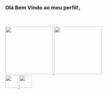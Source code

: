    <h3>Olá Bem Vindo ao meu perfil!<a href="https://github.com/JuanPinheiroFIAP"</a>.</h3>
   <br>
   <br>
   <div>
        <a href="https://github.com/JuanPinheiroFIAP">
        <img height="150em" src="https://github-readme-stats.vercel.app/api/top-langs/?username=JuanPinheiroFIAP&layout=compact&langs_count=7&theme=codeSTACKr"/>
        <img height="150em" src="https://github-readme-stats.vercel.app/api?username=JuanPinheiroFIAP&show_icons=true&theme=codeSTACKr&include_all_commits=true&count_private=true"/>
   </div>
    
  <div>
        <img aling="center"src="https://cdn.jsdelivr.net/gh/devicons/devicon/icons/python/python-original.svg" width="40" height="40"/>
        <img aling="center" src="https://cdn.jsdelivr.net/gh/devicons/devicon/icons/git/git-original.svg" width="40" height="40"/>
   </div>
     
              
      
